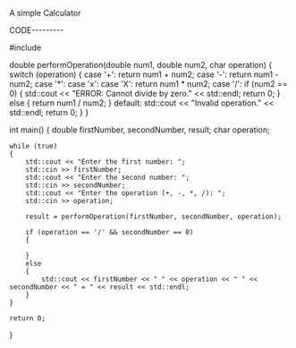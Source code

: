 A simple Calculator

CODE---------

#include <iostream>

double performOperation(double num1, double num2, char operation)
{
    switch (operation)
    {
    case '+':
        return num1 + num2;
    case '-':
        return num1 - num2;
    case '*':
    case 'x':
    case 'X':
        return num1 * num2;
    case '/':
        if (num2 == 0)
        {
            std::cout << "ERROR: Cannot divide by zero." << std::endl;
            return 0;
        }
        else
        {
            return num1 / num2;
        }
    default:
        std::cout << "Invalid operation." << std::endl;
        return 0;
    }
}

int main()
{
    double firstNumber, secondNumber, result;
    char operation;

    while (true)
    {
        std::cout << "Enter the first number: ";
        std::cin >> firstNumber;
        std::cout << "Enter the second number: ";
        std::cin >> secondNumber;
        std::cout << "Enter the operation (+, -, *, /): ";
        std::cin >> operation;

        result = performOperation(firstNumber, secondNumber, operation);

        if (operation == '/' && secondNumber == 0)
        {
        
        }
        else
        {
            std::cout << firstNumber << " " << operation << " " << secondNumber << " = " << result << std::endl;
        }
    }

    return 0;
}
